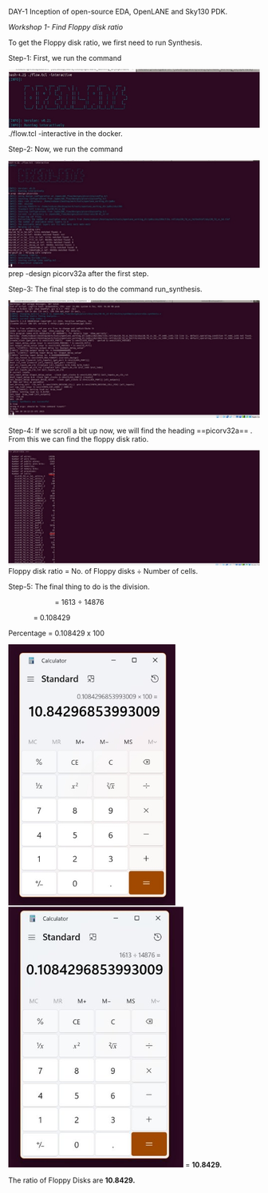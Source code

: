﻿DAY-1 	Inception of open-source EDA, OpenLANE and Sky130 PDK.

*Workshop 1- Find Floppy disk ratio*

To get the Floppy disk ratio, we first need to run Synthesis.

Step-1: First, we run the command 

![](Aspose.Words.79728b5c-1464-4f83-8c1a-43c6a37780ce.001.jpeg)./flow.tcl -interactive in the docker.



Step-2: Now, we run the command 

![](Aspose.Words.79728b5c-1464-4f83-8c1a-43c6a37780ce.002.jpeg)prep -design picorv32a after the first step. 



Step-3: The final step is to do the command run\_synthesis.

![](Aspose.Words.79728b5c-1464-4f83-8c1a-43c6a37780ce.003.jpeg)

Step-4: If we scroll a bit up now, we will find the heading ==picorv32a== . From this we can find the floppy disk ratio.

![](Aspose.Words.79728b5c-1464-4f83-8c1a-43c6a37780ce.004.jpeg)Floppy disk ratio = No. of Floppy disks ÷ Number of cells.




Step-5: The final thing to do is the division.

`             `= 1613 ÷ 14876

`		`= 0.108429

Percentage = 0.108429 x 100

![](Aspose.Words.79728b5c-1464-4f83-8c1a-43c6a37780ce.005.jpeg)![](Aspose.Words.79728b5c-1464-4f83-8c1a-43c6a37780ce.006.jpeg)			    = **10.8429.**










The ratio of Floppy Disks are **10.8429.**
